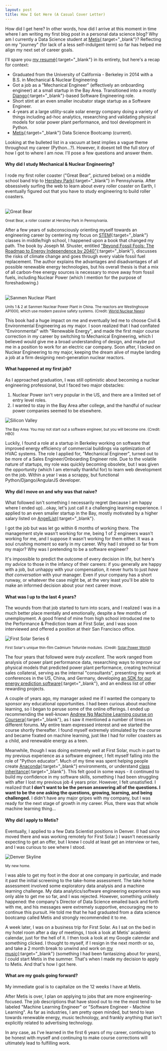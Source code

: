```yaml
---
layout: post
title: How I Got Here (A Casual Cover Letter)
---
```


How did I get here? In other words, how did I arrive at this moment in time where I am writing my first blog post in a 
personal data science blog? Why am I currently a Data Science student at [Metis](https://www.thisismetis.com/){:target="_blank"}? 
Reflecting on my "journey" (for lack of a less self-indulgent term) so far has helped me align my next set of career 
goals. 

I'll spare you [my resumé](https://www.linkedin.com/in/kaplanstephen/){:target="_blank"} in its entirety, but here's a recap for context:

- Graduated from the University of California - Berkeley in 2014 with a B.S. in Mechanical & Nuclear Engineering
- Got a job as a "Mechanical Engineer" (effectively an onboarding engineer) at a small startup in the Bay Area. 
  Transitioned into a mostly [Django](https://www.djangoproject.com/){:target="_blank"}-based Software Engineering role. 
- Short stint at an even smaller incubator stage startup as a Software Engineer.
- 4-years at a large utility-scale solar energy company doing a variety of things including ad-hoc analytics,
  researching and validating physical models for solar power plant performance, and tool development in Python.
- [Metis](https://www.thisismetis.com/){:target="_blank"} Data Science Bootcamp (current).

Looking at the bulleted list in a vacuum at best implies a vague theme throughout my career (Python...?). However, 
it doesnt tell the full story of how I got to where I am now. I'll pose a few questions and answer them.


#### Why did I study Mechanical & Nuclear Engineering?

I rode my first roller coaster ("Great Bear", pictured below) on a middle school band trip to 
[Hershey Park](https://www.hersheypark.com/){:target="_blank"} in Pennsylvania. After obsessively surfing the web to learn about every 
roller coaster on Earth, I eventually figured out that you have to study engineering to build roller coasters. 
<br><br>

![Great Bear](images/great_bear.jpg)

<small>Great Bear, a roller coaster at Hershey Park in Pennsylvania.</small>


After a few years of subconsciously orienting myself towards an engineering career by centering my focus on 
[STEM](https://en.wikipedia.org/wiki/Science,_technology,_engineering,_and_mathematics){:target="_blank"} classes in middle/high school, 
I happened upon a book that changed my path. The book by Joseph M. Shuster, entitled 
["Beyond Fossil Fools: The Roadmap to Energy Independence by 2040"](https://www.amazon.com/Beyond-Fossil-Fools-Roadmap-Independence/dp/1592982352){:target="_blank"}, 
discusses the risks of climate change and goes through every viable fossil fuel replacement. The author explains the 
advantages and disadvantages of all possible renewable energy technologies, but his overall thesis is that a mix of 
all carbon-free energy sources is necessary to move away from fossil fuels, including Nuclear Power (which I mention for 
the purpose of foreshadowing.)
<br><br>

![Sanmen Nuclear Plant](images/sanmen_nuclear_plant.jpg)

<small>
Units 1 & 2 at Sanmen Nuclear Power Plant in China. The reactors are Westinghouse AP1000, which use modern passive safety systems. (Credit: <a href='https://www.world-nuclear-news.org/NN-First-AP1000-unit-begins-generating-power-0207184.html'>World Nuclear News</a>)
</small>

This book had a huge impact on me and eventually led me to choose Civil & Environmental 
Engineering as my major. I soon realized that I had conflated "Environmental" with "Renewable Energy", and made the first major 
course correction in my career by switching to Mechanical Engineering, which I believed would give me a broad 
understanding of design, and maybe put me in a position to work for an electric car company. Soon after, I 
tacked on Nuclear Engineering to my major, keeping the dream alive of maybe landing a job at a firm designing 
next-generation nuclear reactors.

#### What happened at my first job?

As I approached graduation, I was still optimistic about becoming a nuclear engineering professional, but I faced 
two major obstacles:

1. Nuclear Power isn't very popular in the US, and there are a limited set of entry level roles.
2. I wanted to stay in the Bay Area after college, and the handful of nuclear power companies seemed to be elsewhere.

![Silicon Valley](images/silicon_valley.jpeg)

<small>The Bay Area: You may not start out a software engineer, but you will become one. (Credit: HBO)</small>


Luckily, I found a role at a startup in Berkeley working on software that improved energy efficiency of commercial 
buildings via optimization of HVAC systems. The role I applied for, "Mechanical Engineer", turned out to be more of a 
Sales Engineer/Onboarding Engineer role. Due to the volatile nature of startups, my role was quickly becoming obsolete, 
but I was given the opportunity (which I am eternally thankful for) to learn web development on the job. Within a year 
I was a scrappy, but functional Python/Django/AngularJS developer.


#### Why did I move on and why was that naive?

What followed isn't something I necessarily regret (because I am happy where I ended up)...okay, let's just call it a 
challenging learning experience. I applied to an even smaller startup in the Bay, mostly motivated by a higher salary 
listed on [AngelList](https://angel.co/){:target="_blank"}.

I got the job but was let go within 6 months of working there. The management style wasn't working for me,
being 1 of 2 engineers wasn't working for me, and I suppose it wasn't working for them either. It was a soul crushing moment so early in my career. Why had I strayed 
so far from my major? Why was I pretending to be a software engineer? 

It's impossible to predict the outcome of every decision in life, but here's my advice to those in the infancy of 
their careers: if you generally are happy with a job, but unhappy with your compensation, it never hurts to just 
*have that conversation* with your manager. Even if your company has a short runway, or whatever the case might be, 
at the very least you'll be able to make an informed decision about your next career move.


#### What was I up to the last 4 years?

The wounds from that job started to turn into scars, and I realized I was in a much better place mentally and 
emotionally, despite a few months of unemployment. A good friend of mine from high school introduced me to the 
Performance & Prediction team at First Solar, and I was soon interviewed and offered a position at their San Francisco 
office.

![First Solar Series 6](images/series_6.jpg)

<small>
First Solar's unique thin-film Cadmium Telluride modules. (Credit: <a href='https://www.solarpowerworldonline.com/2020/05/geronimo-energy-buys-415-mw-of-first-solar-series-6-modules-for-2022-projects/'>Solar Power World</a>)
</small>

The four years that followed were _truly excellent_. The work ranged from analysis of power plant performance data, researching 
ways to improve our physical models that predicted power plant performance, creating technical sales collateral, 
serving as the internal "consultants", presenting my work at conferences in the US, China, and Germany, 
developing [an SDK for our energy prediction software](https://github.com/stephenjkaplan/plantpredict-python){:target="_blank"}, and an 
endless list of other rewarding projects.

A couple of years ago, my manager asked me if I wanted the company to sponsor any educational opportunities. 
I had been curious about machine learning, so I began to peruse some of the online offerings. I ended up 
recommending the well-known 
[Andrew Ng Machine Learning course on Coursera](https://www.coursera.org/learn/machine-learning){:target="_blank"}, as I saw it mentioned
a number of times on different forums. My entire team expressed interest and we started the course shortly thereafter. 
I found myself extremely stimulated by the course and became fixated on machine learning, just like I had for roller coasters 
as a child, and renewable energy as a teen.

Meanwhile, though I was doing extremely well at First Solar, much in part to my previous experience as a software 
engineer, I felt myself falling into the role of "Python educator". Much of my time was spent helping people 
create [Anaconda](https://www.anaconda.com/products/individual){:target="_blank"} environments, or understand 
[class inheritance](https://docs.python.org/3/tutorial/classes.html){:target="_blank"}. This felt good in some ways - it continued 
to build my confidence in my software skills, something I had been struggling with after I lost my previous job 4 years prior. However, 
I felt unsatisfied. I realized that **I don't want to be the person answering all of the questions. I want to be 
the one asking the questions, growing, learning, and being challenged.** I didn't have any major gripes with my company, 
but I was ready for the next stage of growth in my career. Plus, there was that whole machine learning 
thing...


#### Why did I apply to Metis?

Eventually, I applied to a few Data Scientist positions in Denver. (I had since moved there and was working 
remotely for First Solar.) I wasn't necessarily expecting to get an offer, but I knew I could at least get an interview 
or two, and I was curious to see where I stood. 

![Denver Skyline](images/denver_skyline.jpg)

<small>My new home.</small>

I was able to get my foot in the door at one company in particular, and made it past the initial screening to the 
take-home assessment. The take home assessment involved some exploratory data analysis and a machine learning challenge.
My data analytics/software engineering experience was only able to get me so far, and I was rejected. However, something unlikely 
happened: the company's Director of Data Science emailed back and forth with me, and his messages 
were extremely supportive, encouraging me to continue this pursuit. He told me that he had graduated from a data science 
bootcamp called Metis and strongly recommended it to me.

A week later, I was on a business trip for First Solar. As I sat on the bed in my hotel room after a day of meetings, 
I took a look at Metis' academic calendar, just for the hell of it. I then took a look at my Google calendar and something clicked. I thought 
to myself, if I resign in the next month or so, and take a 2 month break to unwind and work on 
[my music](https://soundcloud.com/kaptainmusic){:target="_blank"} (something I had been 
fantasizing about for years), I could start Metis in the summer. That's when I made my decision to apply to Metis. 
And that's how I got here.


#### What are my goals going forward?

My immediate goal is to capitalize on the 12 weeks I have at Metis. 

After Metis is over, I plan on applying to jobs that are more engineering-focused. The job descriptions that have
stood out to me the most tend to be labeled "Machine Learning Engineer" or "Software Engineer - Machine Learning".
As far as industries, I am pretty open minded, but tend to lean towards renewable energy, music technology, and frankly 
anything that isn't explicitly related to advertising technology.

In any case, as I've learned in the first 6 years of my career, continuing to be honest with myself and continuing to make course 
corrections will ultimately lead to fulfilling work.

